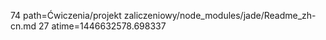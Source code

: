 74 path=Ćwiczenia/projekt zaliczeniowy/node_modules/jade/Readme_zh-cn.md
27 atime=1446632578.698337

